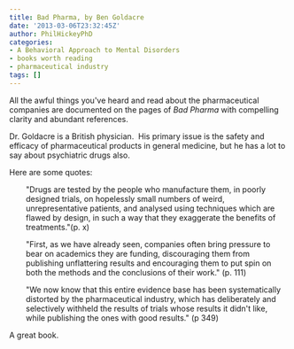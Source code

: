 ```yaml
---
title: Bad Pharma, by Ben Goldacre
date: '2013-03-06T23:32:45Z'
author: PhilHickeyPhD
categories:
- A Behavioral Approach to Mental Disorders
- books worth reading
- pharmaceutical industry
tags: []
---
```


All the awful things you've heard and read about the pharmaceutical companies are documented on the pages of <i>Bad Pharma</i> with compelling clarity and abundant references.

Dr. Goldacre is a British physician.  His primary issue is the safety and efficacy of pharmaceutical products in general medicine, but he has a lot to say about psychiatric drugs also.

Here are some quotes:
<p style="padding-left: 30px;">"Drugs are tested by the people who manufacture them, in poorly designed trials, on hopelessly small numbers of weird, unrepresentative patients, and analysed using techniques which are flawed by design, in such a way that they exaggerate the benefits of treatments."(p. x)</p>
<p style="padding-left: 30px;">"First, as we have already seen, companies often bring pressure to bear on academics they are funding, discouraging them from publishing unflattering results and encouraging them to put spin on both the methods and the conclusions of their work." (p. 111)</p>
<p style="padding-left: 30px;">"We now know that this entire evidence base has been systematically distorted by the pharmaceutical industry, which has deliberately and selectively withheld the results of trials whose results it didn't like, while publishing the ones with good results." (p 349)</p>
A great book.

&nbsp;